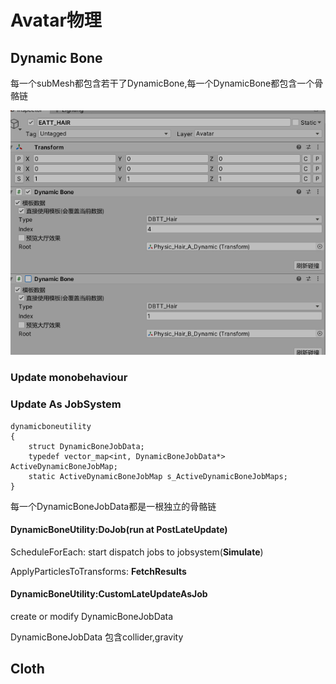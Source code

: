 # Avatar物理

## Dynamic Bone

每一个subMesh都包含若干了DynamicBone,每一个DynamicBone都包含一个骨骼链

![](../../../.gitbook/assets/image%20%28221%29.png)

### Update monobehaviour

### Update As JobSystem

```text
dynamicboneutility
{
    struct DynamicBoneJobData;
    typedef vector_map<int, DynamicBoneJobData*> ActiveDynamicBoneJobMap;
    static ActiveDynamicBoneJobMap s_ActiveDynamicBoneJobMaps;
}
```

每一个DynamicBoneJobData都是一根独立的骨骼链

#### DynamicBoneUtility:DoJob\(run at PostLateUpdate\)

ScheduleForEach: start dispatch jobs to jobsystem\(**Simulate**\)

ApplyParticlesToTransforms: **FetchResults**

#### DynamicBoneUtility:CustomLateUpdateAsJob

create or modify DynamicBoneJobData

DynamicBoneJobData 包含collider,gravity

 





## Cloth

